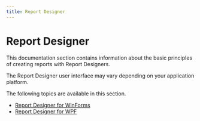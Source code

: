 ```yaml
---
title: Report Designer
---
```

# Report Designer
This documentation section contains information about the basic principles of creating reports with Report Designers.

The Report Designer user interface may vary depending on your application platform.

The following topics are available in this section.
* [Report Designer for WinForms](report-designer/report-designer-for-winforms.md)
* [Report Designer for WPF](report-designer/report-designer-for-wpf.md)